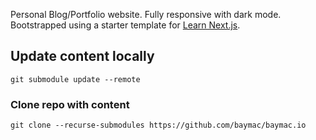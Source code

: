 Personal Blog/Portfolio website. Fully responsive with dark mode. Bootstrapped using a starter template for [Learn Next.js](https://nextjs.org/learn).

## Update content locally

```
git submodule update --remote
```

### Clone repo with content

```
git clone --recurse-submodules https://github.com/baymac/baymac.io
```
